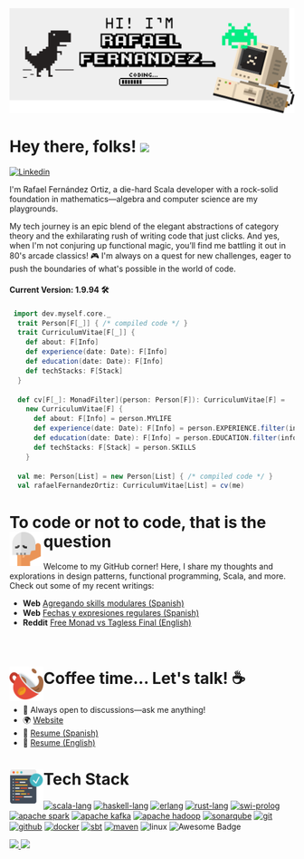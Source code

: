 [![Header](./pictures/banner.png "Header")](https://rafaelfernandezortiz.com/)

# Hey there, folks! <img src="https://raw.githubusercontent.com/MartinHeinz/MartinHeinz/master/wave.gif" width="50">

[![Linkedin](https://img.shields.io/badge/Linked-in-369?&logo=linkedin&logoColor=white&color=blue)](https://www.linkedin.com/in/rafael-fernandez-ortiz/)

I'm Rafael Fernández Ortiz, a die-hard Scala developer with a rock-solid foundation in mathematics—algebra and computer science are my playgrounds.

My tech journey is an epic blend of the elegant abstractions of category theory and the exhilarating rush of writing code that just clicks. And yes, when I'm not conjuring up functional magic, you’ll find me battling it out in 80's arcade classics! 🎮 I'm always on a quest for new challenges, eager to push the boundaries of what's possible in the world of code.

#### Current Version: 1.9.94 🛠️

```scala
 import dev.myself.core._
  trait Person[F[_]] { /* compiled code */ }
  trait CurriculumVitae[F[_]] {
    def about: F[Info]
    def experience(date: Date): F[Info]
    def education(date: Date): F[Info]
    def techStacks: F[Stack]
  }

  def cv[F[_]: MonadFilter](person: Person[F]): CurriculumVitae[F] =
    new CurriculumVitae[F] {
      def about: F[Info] = person.MYLIFE
      def experience(date: Date): F[Info] = person.EXPERIENCE.filter(info => info.date == date)
      def education(date: Date): F[Info] = person.EDUCATION.filter(info => info.date == date)
      def techStacks: F[Stack] = person.SKILLS
    }

  val me: Person[List] = new Person[List] { /* compiled code */ }
  val rafaelFernandezOrtiz: CurriculumVitae[List] = cv(me)
```

<h1> To code or not to code, that is the question <img align="left" alt="png" src="./pictures/craneo.png?raw=true" width="60px"/> </h1>

Welcome to my GitHub corner! Here, I share my thoughts and explorations in design patterns, functional programming, Scala, and more. Check out some of my recent writings:

- **Web** [Agregando skills modulares (Spanish)](https://rafaelfernandez.dev/agregando-skills-modulares)
- **Web** [Fechas y expresiones regulares (Spanish)](https://rafaelfernandez.dev/fechas-expresiones-regulares)
- **Reddit** [Free Monad vs Tagless Final (English)](https://www.reddit.com/r/scala/comments/uzoycg/free_monad_vs_tagless_final/)
  
<br>
<h1>  Coffee time... Let's talk! ☕ <img align="left" alt="png" src="./pictures/cup.png?raw=true" width="60px"/></h1> 

- 💬 Always open to discussions—ask me anything!
- 🌍 [Website](https://rafaelfernandez.dev)
- 📝 [Resume (Spanish)](https://drive.google.com/file/d/1yE_VHTEpefw8NXSFIBNbB-3VZ2z4E7c9/view)
- 📝 [Resume (English)](https://drive.google.com/file/d/1espEzGL_pYQOV1-mWrgxBdz94TDjYCmF/view)


<h1>Tech Stack <img align="left" alt="png" src="./pictures/code.png?raw=true" width="60px"/></h1>

<p align="left">
<a href="https://www.scala-lang.org/"><img align="center" src="https://img.shields.io/badge/-Scala-%23f61938?logo=scala" alt="scala-lang"/></a>
<a href="https://www.haskell.org/"><img align="center" src="https://img.shields.io/badge/-Haskell-blue?logo=haskell" alt="haskell-lang"/></a>
<a href="https://www.erlang.org/"><img align="center" src="https://img.shields.io/badge/-Erlang-purple?logo=erlang" alt="erlang"/></a>
<a href="https://www.rust-lang.org"><img align="center" src="https://img.shields.io/badge/-Rust-orange?logo=rust" alt="rust-lang"/></a>
<a href="https://www.swi-prolog.org/"><img align="center" src="https://img.shields.io/badge/-Prolog-black?logo=prolog" alt="swi-prolog"/></a>
<a href="https://spark.apache.org/"><img align="center" src="https://img.shields.io/badge/Apache-Spark-yellow?logo=apachespark" alt="apache spark"/></a>
<a href="https://kafka.apache.org/"><img align="center" src="https://img.shields.io/badge/Apache-Kafka-purple?logo=apachekafka" alt="apache kafka"/></a>
<a href="https://hadoop.apache.org/"><img align="center" src="https://img.shields.io/badge/Apache-Hadoop-white?logo=apachehadoop" alt="apache hadoop"/></a>
<a href="https://docs.sonarqube.org/latest/"><img align="center" src="https://img.shields.io/badge/-SonarQube-blue?logo=sonarqube&logoColor=white" alt="sonarqube"/></a>
<a href="https://git-scm.com/"><img align="center" src="https://img.shields.io/badge/-Git-white?logo=git&logoColor=orange" alt="git"/></a>
<a href="https://github.com/"><img align="center" src="https://img.shields.io/badge/-GitHub-black?logo=github&logoColor=white" alt="github"/></a>
<a href="https://www.docker.com/"><img align="center" src="https://img.shields.io/badge/-Docker-00c0ff?logo=docker&logoColor=white" alt="docker"/></a>
<a href="https://www.scala-sbt.org/"><img align="center" src="https://img.shields.io/badge/-Sbt-red?&logoColor=white?logo=sbt" alt="sbt"/></a>
<a href="https://mvnrepository.com/"><img align="center" src="https://img.shields.io/badge/-Maven-blue?&logoColor=white?logo=maven" alt="maven"/></a>
<img align="center" src="https://img.shields.io/badge/Linux-informational?style=flat&logo=linux&logoColor=black&color=white" alt="linux"/>
<img align="center" src="https://cdn.rawgit.com/sindresorhus/awesome/d7305f38d29fed78fa85652e3a63e154dd8e8829/media/badge.svg" alt="Awesome Badge"/>
</p>

<a href="https://github.com/rafafrdz"><img src="https://github-readme-stats.vercel.app/api/top-langs/?username=rafafrdz&hide=XSLT,CSS,SQLPL&layout=compact" width="41%"> <img src="https://github-readme-stats.vercel.app/api?username=rafafrdz&rank_icon=github" width="52%"></a>
